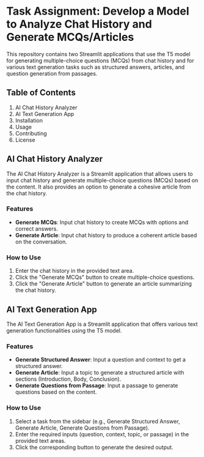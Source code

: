 Task Assignment: Develop a Model to Analyze Chat History and Generate MCQs/Articles
====================================================

This repository contains two Streamlit applications that use the T5 model for generating multiple-choice questions (MCQs) from chat history and for various text generation tasks such as structured answers, articles, and question generation from passages.

Table of Contents
-----------------
1. AI Chat History Analyzer
2. AI Text Generation App
3. Installation
4. Usage
5. Contributing
6. License

AI Chat History Analyzer
------------------------
The AI Chat History Analyzer is a Streamlit application that allows users to input chat history and generate multiple-choice questions (MCQs) based on the content. It also provides an option to generate a cohesive article from the chat history.

### Features
- **Generate MCQs**: Input chat history to create MCQs with options and correct answers.
- **Generate Article**: Input chat history to produce a coherent article based on the conversation.

### How to Use
1. Enter the chat history in the provided text area.
2. Click the "Generate MCQs" button to create multiple-choice questions.
3. Click the "Generate Article" button to generate an article summarizing the chat history.

AI Text Generation App
----------------------
The AI Text Generation App is a Streamlit application that offers various text generation functionalities using the T5 model.

### Features
- **Generate Structured Answer**: Input a question and context to get a structured answer.
- **Generate Article**: Input a topic to generate a structured article with sections (Introduction, Body, Conclusion).
- **Generate Questions from Passage**: Input a passage to generate questions based on the content.

### How to Use
1. Select a task from the sidebar (e.g., Generate Structured Answer, Generate Article, Generate Questions from Passage).
2. Enter the required inputs (question, context, topic, or passage) in the provided text areas.
3. Click the corresponding button to generate the desired output.
